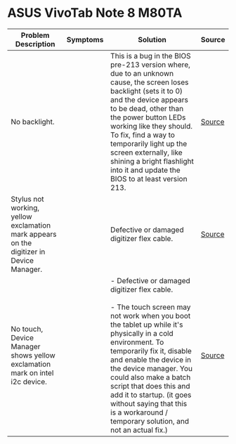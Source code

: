 # ASUS VivoTab Note 8 M80TA

| Problem Description                                                                     | Symptoms | Solution                                                                                                                                                                                                                                                                                                                                                                                                          | Source                                                        |
| --------------------------------------------------------------------------------------- | -------- | ----------------------------------------------------------------------------------------------------------------------------------------------------------------------------------------------------------------------------------------------------------------------------------------------------------------------------------------------------------------------------------------------------------------- | ------------------------------------------------------------- |
| No backlight.                                                                           |          | This is a bug in the BIOS pre-213 version where, due to an unknown cause, the screen loses backlight (sets it to 0) and the device appears to be dead, other than the power button LEDs working like they should. To fix, find a way to temporarily light up the screen externally, like shining a bright flashlight into it and update the BIOS to at least version 213.                                         | [Source](https://old.repair.wiki/w/ASUS_VivoTab_Note_8_M80TA) |
| Stylus not working, yellow exclamation mark appears on the digitizer in Device Manager. |          | Defective or damaged digitizer flex cable.                                                                                                                                                                                                                                                                                                                                                                        | [Source](https://old.repair.wiki/w/ASUS_VivoTab_Note_8_M80TA) |
| No touch, Device Manager shows yellow exclamation mark on intel i2c device.             |          | - Defective or damaged digitizer flex cable.<br><br>- The touch screen may not work when you boot the tablet up while it's physically in a cold environment. To temporarily fix it, disable and enable the device in the device manager. You could also make a batch script that does this and add it to startup. (it goes without saying that this is a workaround / temporary solution, and not an actual fix.) | [Source](https://old.repair.wiki/w/ASUS_VivoTab_Note_8_M80TA) |